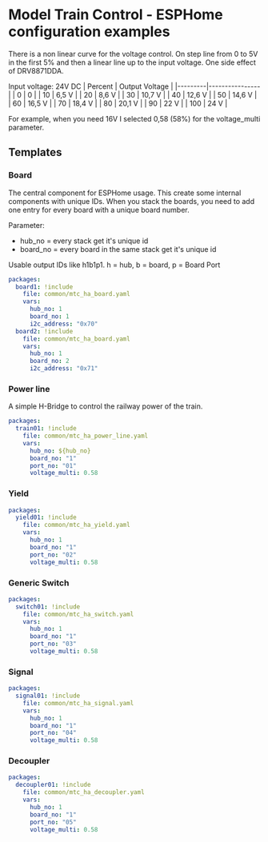 # Model Train Control - ESPHome configuration examples

There is a non linear curve for the voltage control. On step line from 0 to 5V in the first 5% and then a linear line up to the input voltage. One side effect of DRV8871DDA.

Input voltage: 24V DC
| Percent | Output Voltage |
|---------|----------------|
| 0       | 0              |
| 10      | 6,5 V          |
| 20      | 8,6 V          |
| 30      | 10,7 V         |
| 40      | 12,6 V         |
| 50      | 14,6 V         |
| 60      | 16,5 V         |
| 70      | 18,4 V         |
| 80      | 20,1 V         |
| 90      | 22 V           |
| 100     | 24 V           |

For example, when you need 16V I selected 0,58 (58%) for the voltage_multi parameter.

## Templates

### Board

The central component for ESPHome usage. This create some internal components with unique IDs. When you stack the boards, you need to add one entry for every board with a unique board number.

Parameter:

* hub_no = every stack get it's unique id
* board_no = every board in the same stack get it's unique id

Usable output IDs like h1b1p1.
h = hub, b = board, p = Board Port

```yaml
packages:
  board1: !include
    file: common/mtc_ha_board.yaml
    vars:
      hub_no: 1
      board_no: 1
      i2c_address: "0x70"
  board2: !include
    file: common/mtc_ha_board.yaml
    vars:
      hub_no: 1
      board_no: 2
      i2c_address: "0x71"
```

### Power line

A simple H-Bridge to control the railway power of the train.

```yaml
packages:
  train01: !include
    file: common/mtc_ha_power_line.yaml
    vars:
      hub_no: ${hub_no}
      board_no: "1"
      port_no: "01"
      voltage_multi: 0.58
```

### Yield

```yaml
packages:
  yield01: !include
    file: common/mtc_ha_yield.yaml
    vars:
      hub_no: 1
      board_no: "1"
      port_no: "02"
      voltage_multi: 0.58
```

### Generic Switch

```yaml
packages:
  switch01: !include
    file: common/mtc_ha_switch.yaml
    vars:
      hub_no: 1
      board_no: "1"
      port_no: "03"
      voltage_multi: 0.58
```

### Signal

```yaml
packages:
  signal01: !include
    file: common/mtc_ha_signal.yaml
    vars:
      hub_no: 1
      board_no: "1"
      port_no: "04"
      voltage_multi: 0.58
```

### Decoupler

```yaml
packages:
  decoupler01: !include
    file: common/mtc_ha_decoupler.yaml
    vars:
      hub_no: 1
      board_no: "1"
      port_no: "05"
      voltage_multi: 0.58
```
